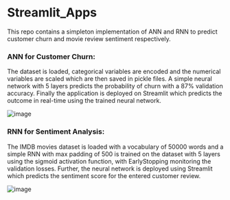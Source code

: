 # Streamlit_Apps
This repo contains a simpleton implementation of ANN and RNN to predict customer churn and movie review sentiment respectively.

### ANN for Customer Churn:
The dataset is loaded, categorical variables are encoded and the numerical variables are scaled which are then saved in pickle files. A simple neural network with 5 layers predicts the probability of churn with a 87% validation accuracy. Finally the application is deployed on Streamlit which predicts the outcome in real-time using the trained neural network.

![image](https://github.com/user-attachments/assets/bd10b479-e16f-447e-872d-3b0647470669)

### RNN for Sentiment Analysis:
The IMDB movies dataset is loaded with a vocabulary of 50000 words and a simple RNN with max padding of 500 is trained on the dataset with 5 layers using the sigmoid activation function, with EarlyStopping monitoring the validation losses. Further, the neural network is deployed using Streamlit which predicts the sentiment score for the entered customer review.

![image](https://github.com/user-attachments/assets/fb987df2-a66a-4983-9117-b77beb66b5fb)

